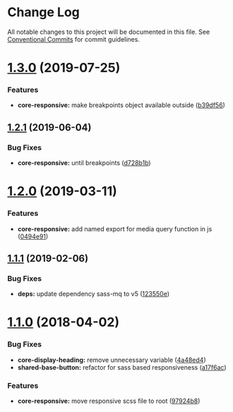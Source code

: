 # Change Log

All notable changes to this project will be documented in this file.
See [Conventional Commits](https://conventionalcommits.org) for commit guidelines.

# [1.3.0](https://github.com/telusdigital/tds/compare/@tds/core-responsive@1.2.1...@tds/core-responsive@1.3.0) (2019-07-25)


### Features

* **core-responsive:** make breakpoints object available outside ([b39df56](https://github.com/telusdigital/tds/commit/b39df56))





## [1.2.1](https://github.com/telusdigital/tds/compare/@tds/core-responsive@1.2.0...@tds/core-responsive@1.2.1) (2019-06-04)

### Bug Fixes

- **core-responsive:** until breakpoints ([d728b1b](https://github.com/telusdigital/tds/commit/d728b1b))

# [1.2.0](https://github.com/telusdigital/tds/compare/@tds/core-responsive@1.1.1...@tds/core-responsive@1.2.0) (2019-03-11)

### Features

- **core-responsive:** add named export for media query function in js ([0494e91](https://github.com/telusdigital/tds/commit/0494e91))

## [1.1.1](https://github.com/telusdigital/tds/compare/@tds/core-responsive@1.1.0...@tds/core-responsive@1.1.1) (2019-02-06)

### Bug Fixes

- **deps:** update dependency sass-mq to v5 ([123550e](https://github.com/telusdigital/tds/commit/123550e))

<a name="1.1.0"></a>

# [1.1.0](https://github.com/telusdigital/tds/compare/@tds/core-responsive@1.0.0...@tds/core-responsive@1.1.0) (2018-04-02)

### Bug Fixes

- **core-display-heading:** remove unnecessary variable ([4a48ed4](https://github.com/telusdigital/tds/commit/4a48ed4))
- **shared-base-button:** refactor for sass based responsiveness ([a17f6ac](https://github.com/telusdigital/tds/commit/a17f6ac))

### Features

- **core-responsive:** move responsive scss file to root ([97924b8](https://github.com/telusdigital/tds/commit/97924b8))
